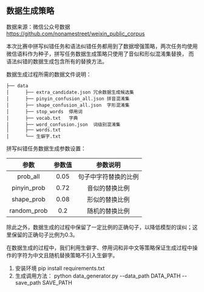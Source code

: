 ## 数据生成策略

数据来源：微信公众号数据
         https://github.com/nonamestreet/weixin_public_corpus

本次比赛中拼写纠错任务和语法纠错任务都用到了数据增强策略，两次任务均使用微信语料作为种子，拼写任务数据生成策略只使用了音似和形似混淆集替换，
而语法纠错的数据生成包含所有的替换方法。

数据生成过程所需的数据文件说明：
```
├── data
│      ├── extra_candidate.json 冗余数据生成候选集
│      ├── pinyin_confusion_all.json 拼音混淆集
│      ├── shape_confusion_all.json  字形混淆集
│      ├── stop_words  停用词
│      ├── vocab.txt   字典
│      ├── word_confusion.json  词级别混淆集
│      ├── words.txt   
│      └── 生僻字.txt

```

拼写纠错任务数据生成参数设置：

|   参数     |  参数值   |    参数说明    |
|:---------:|:---------:|:------------:|
|  prob_all |  0.05   | 句子中字符替换的比例 | 
| pinyin_prob |  0.72       | 音似的替换比例 |
| shape_prob |   0.08       | 形似的替换比例 |
| random_prob | 0.2         | 随机的替换比例 |

除此之外，数据生成的过程中保留了一定比例的正确句子，以降低模型的误纠；这里保留的正确句子比例为0.3。

在数据生成的过程中，我们利用生僻字、停用词和非中文等策略保证生成过程中操作的字符为中文且随机替换策略不引入生僻字。

1. 安装环境
 pip install requirements.txt
2. 生成调用方法：
python data_generator.py --data_path DATA_PATH --save_path SAVE_PATH